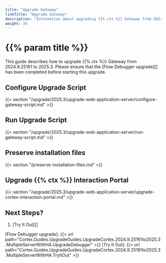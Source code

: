```yaml
---
title: "Upgrade Gateway"
linkTitle: "Upgrade Gateway"
description: "Information about upgrading {{% ctx %}} Gateway from 2024.9.25161 to 2025.3."
weight: 30
---
```


# {{% param title %}}

This guide describes how to upgrade {{% ctx %}} Gateway from 2024.9.25161 to 2025.3. Please ensure that the [Flow Debugger upgrade][] has been completed before starting this upgrade.

## Configure Upgrade Script

{{< section "/upgrade/2025.3/upgrade-web-application-server/configure-gateway-script.md" >}}

## Run Upgrade Script

{{< section "/upgrade/2025.3/upgrade-web-application-server/run-gateway-script.md" >}}

## Preserve installation files

{{< section "/preserve-installation-files.md" >}}

## Upgrade {{% ctx %}} Interaction Portal

{{< section "/upgrade/2025.3/upgrade-web-application-server/upgrade-cortex-interaction-portal.md" >}}

## Next Steps?

1. [Try It Out][]

[Flow Debugger upgrade]: {{< url path="Cortex.Guides.UpgradeGuides.UpgradeCortex.2024.9.25161to2025.3.MultipleServerWithHA.UpgradeDebugger" >}}
[Try It Out]: {{< url path="Cortex.Guides.UpgradeGuides.UpgradeCortex.2024.9.25161to2025.3.MultipleServerWithHA.TryItOut" >}}
